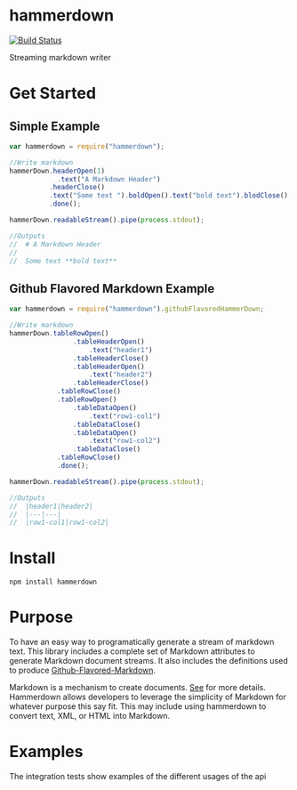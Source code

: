 hammerdown
==========

[![Build Status](https://travis-ci.org/tjchaplin/hammerdown.png?branch=master)](https://travis-ci.org/tjchaplin/hammerdown)

Streaming markdown writer

# Get Started

## Simple Example

```javascript
var hammerdown = require("hammerdown");

//Write markdown
hammerDown.headerOpen(1)
			.text("A Markdown Header")
		  .headerClose()
		  .text("Some text ").boldOpen().text("bold text").blodClose()
		  .done();

hammerDown.readableStream().pipe(process.stdout);

//Outputs
//	# A Markdown Header
//
//	Some text **bold text**
```

## Github Flavored Markdown Example

```javascript
var hammerdown = require("hammerdown").githubFlavoredHammerDown;

//Write markdown
hammerDown.tableRowOpen()
				.tableHeaderOpen()
					.text("header1")
				.tableHeaderClose()
				.tableHeaderOpen()
					.text("header2")
				.tableHeaderClose()
			.tableRowClose()
			.tableRowOpen()
				.tableDataOpen()
					.text("row1-col1")
				.tableDataClose()
				.tableDataOpen()
					.text("row1-col2")
				.tableDataClose()
			.tableRowClose()
			.done();

hammerDown.readableStream().pipe(process.stdout);

//Outputs
//	|header1|header2|
//	|---|---|
//	|row1-col1|row1-col2|
```

# Install

```
npm install hammerdown
```

# Purpose 

To have an easy way to programatically generate a stream of markdown text.  This library includes a complete set of Markdown attributes to generate Markdown document streams. It also includes the definitions used to produce [Github-Flavored-Markdown](https://help.github.com/articles/github-flavored-markdown).

Markdown is a mechanism to create documents. [See](http://daringfireball.net/projects/markdown/) for more details.  Hammerdown allows developers to leverage the simplicity of Markdown for whatever purpose this say fit.  This may include using hammerdown to convert text, XML, or HTML into Markdown.

# Examples

The integration tests show examples of the different usages of the api
